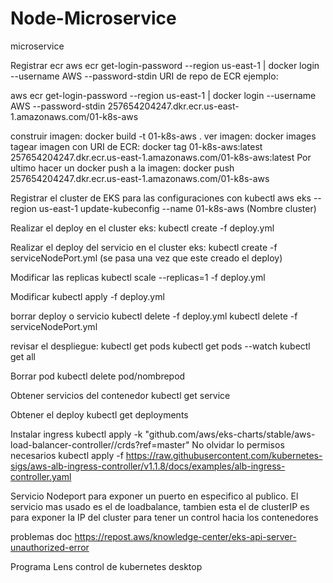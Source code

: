 # Node-Microservice
microservice

Registrar ecr
aws ecr get-login-password --region us-east-1 | docker login --username AWS --password-stdin URI de repo de ECR ejemplo:

aws ecr get-login-password --region us-east-1 | docker login --username AWS --password-stdin 257654204247.dkr.ecr.us-east-1.amazonaws.com/01-k8s-aws

construir imagen: docker build -t 01-k8s-aws .
ver imagen: docker images
tagear imagen con URI de ECR: docker tag 01-k8s-aws:latest 257654204247.dkr.ecr.us-east-1.amazonaws.com/01-k8s-aws:latest
Por ultimo hacer un docker push a la imagen: docker push 257654204247.dkr.ecr.us-east-1.amazonaws.com/01-k8s-aws

Registrar el cluster de EKS para las configuraciones con kubectl
aws eks --region us-east-1 update-kubeconfig --name 01-k8s-aws (Nombre cluster)

Realizar el deploy en el cluster eks:
kubectl create -f deploy.yml 

Realizar el deploy del servicio en el cluster eks:
kubectl create -f serviceNodePort.yml  (se pasa una vez que este creado el deploy)

Modificar las replicas
kubectl scale --replicas=1 -f deploy.yml

Modificar
kubectl apply -f deploy.yml

borrar deploy o servicio
kubectl delete -f deploy.yml
kubectl delete -f serviceNodePort.yml

revisar el despliegue:
kubectl get pods
kubectl get pods --watch
kubectl get all

Borrar pod
kubectl delete pod/nombrepod

Obtener servicios del contenedor
kubectl get service

Obtener el deploy
kubectl get deployments


Instalar ingress
kubectl apply -k "github.com/aws/eks-charts/stable/aws-load-balancer-controller//crds?ref=master"
No olvidar lo permisos necesarios
kubectl apply -f https://raw.githubusercontent.com/kubernetes-sigs/aws-alb-ingress-controller/v1.1.8/docs/examples/alb-ingress-controller.yaml


Servicio Nodeport para exponer un puerto en especifico al publico.
El servicio mas usado es el de loadbalance, tambien esta el de clusterIP es para  exponer la IP del cluster para tener un control hacia los contenedores


problemas doc
https://repost.aws/knowledge-center/eks-api-server-unauthorized-error

Programa Lens control de kubernetes desktop
